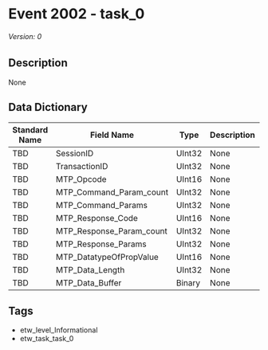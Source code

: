 # Event 2002 - task_0
###### Version: 0

## Description
None

## Data Dictionary
|Standard Name|Field Name|Type|Description|Sample Value|
|---|---|---|---|---|
|TBD|SessionID|UInt32|None|`None`|
|TBD|TransactionID|UInt32|None|`None`|
|TBD|MTP_Opcode|UInt16|None|`None`|
|TBD|MTP_Command_Param_count|UInt32|None|`None`|
|TBD|MTP_Command_Params|UInt32|None|`None`|
|TBD|MTP_Response_Code|UInt16|None|`None`|
|TBD|MTP_Response_Param_count|UInt32|None|`None`|
|TBD|MTP_Response_Params|UInt32|None|`None`|
|TBD|MTP_DatatypeOfPropValue|UInt16|None|`None`|
|TBD|MTP_Data_Length|UInt32|None|`None`|
|TBD|MTP_Data_Buffer|Binary|None|`None`|

## Tags
* etw_level_Informational
* etw_task_task_0